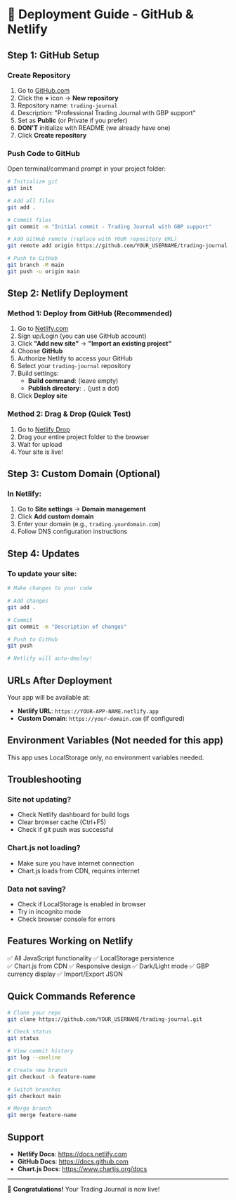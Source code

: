 # 🚀 Deployment Guide - GitHub & Netlify

## Step 1: GitHub Setup

### Create Repository
1. Go to [GitHub.com](https://github.com)
2. Click the **+** icon → **New repository**
3. Repository name: `trading-journal`
4. Description: "Professional Trading Journal with GBP support"
5. Set as **Public** (or Private if you prefer)
6. **DON'T** initialize with README (we already have one)
7. Click **Create repository**

### Push Code to GitHub
Open terminal/command prompt in your project folder:

```bash
# Initialize git
git init

# Add all files
git add .

# Commit files
git commit -m "Initial commit - Trading Journal with GBP support"

# Add GitHub remote (replace with YOUR repository URL)
git remote add origin https://github.com/YOUR_USERNAME/trading-journal.git

# Push to GitHub
git branch -M main
git push -u origin main
```

## Step 2: Netlify Deployment

### Method 1: Deploy from GitHub (Recommended)

1. Go to [Netlify.com](https://netlify.com)
2. Sign up/Login (you can use GitHub account)
3. Click **"Add new site"** → **"Import an existing project"**
4. Choose **GitHub**
5. Authorize Netlify to access your GitHub
6. Select your `trading-journal` repository
7. Build settings:
   - **Build command**: (leave empty)
   - **Publish directory**: `.` (just a dot)
8. Click **Deploy site**

### Method 2: Drag & Drop (Quick Test)

1. Go to [Netlify Drop](https://app.netlify.com/drop)
2. Drag your entire project folder to the browser
3. Wait for upload
4. Your site is live!

## Step 3: Custom Domain (Optional)

### In Netlify:
1. Go to **Site settings** → **Domain management**
2. Click **Add custom domain**
3. Enter your domain (e.g., `trading.yourdomain.com`)
4. Follow DNS configuration instructions

## Step 4: Updates

### To update your site:
```bash
# Make changes to your code

# Add changes
git add .

# Commit
git commit -m "Description of changes"

# Push to GitHub
git push

# Netlify will auto-deploy!
```

## URLs After Deployment

Your app will be available at:
- **Netlify URL**: `https://YOUR-APP-NAME.netlify.app`
- **Custom Domain**: `https://your-domain.com` (if configured)

## Environment Variables (Not needed for this app)

This app uses LocalStorage only, no environment variables needed.

## Troubleshooting

### Site not updating?
- Check Netlify dashboard for build logs
- Clear browser cache (Ctrl+F5)
- Check if git push was successful

### Chart.js not loading?
- Make sure you have internet connection
- Chart.js loads from CDN, requires internet

### Data not saving?
- Check if LocalStorage is enabled in browser
- Try in incognito mode
- Check browser console for errors

## Features Working on Netlify

✅ All JavaScript functionality
✅ LocalStorage persistence  
✅ Chart.js from CDN
✅ Responsive design
✅ Dark/Light mode
✅ GBP currency display
✅ Import/Export JSON

## Quick Commands Reference

```bash
# Clone your repo
git clone https://github.com/YOUR_USERNAME/trading-journal.git

# Check status
git status

# View commit history
git log --oneline

# Create new branch
git checkout -b feature-name

# Switch branches
git checkout main

# Merge branch
git merge feature-name
```

## Support

- **Netlify Docs**: https://docs.netlify.com
- **GitHub Docs**: https://docs.github.com
- **Chart.js Docs**: https://www.chartjs.org/docs

---

🎉 **Congratulations!** Your Trading Journal is now live!
